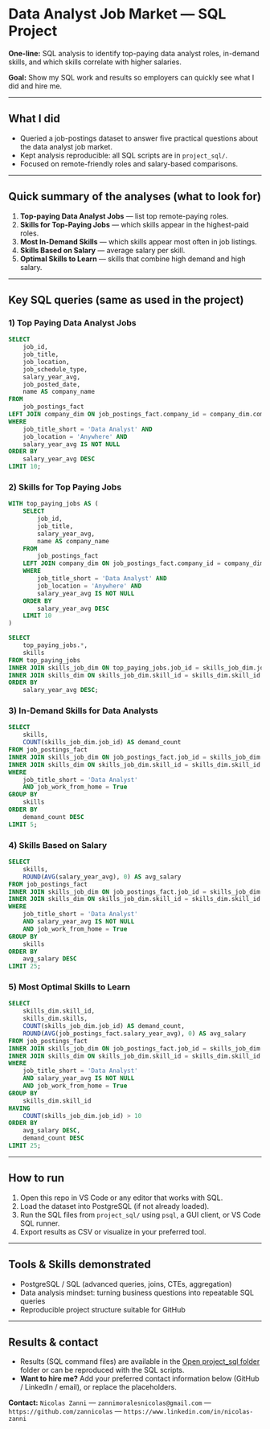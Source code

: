# Data Analyst Job Market — SQL Project

**One-line:** SQL analysis to identify top-paying data analyst roles, in-demand skills, and which skills correlate with higher salaries.

**Goal:** Show my SQL work and results so employers can quickly see what I did and hire me.

---

## What I did
- Queried a job-postings dataset to answer five practical questions about the data analyst job market.
- Kept analysis reproducible: all SQL scripts are in `project_sql/`.
- Focused on remote-friendly roles and salary-based comparisons.

---

## Quick summary of the analyses (what to look for)
1. **Top-paying Data Analyst Jobs** — list top remote-paying roles.
2. **Skills for Top-Paying Jobs** — which skills appear in the highest-paid roles.
3. **Most In-Demand Skills** — which skills appear most often in job listings.
4. **Skills Based on Salary** — average salary per skill.
5. **Optimal Skills to Learn** — skills that combine high demand and high salary.

---

## Key SQL queries (same as used in the project)

### 1) Top Paying Data Analyst Jobs
```sql
SELECT	
	job_id,
	job_title,
	job_location,
	job_schedule_type,
	salary_year_avg,
	job_posted_date,
    name AS company_name
FROM
    job_postings_fact
LEFT JOIN company_dim ON job_postings_fact.company_id = company_dim.company_id
WHERE
    job_title_short = 'Data Analyst' AND
    job_location = 'Anywhere' AND
    salary_year_avg IS NOT NULL
ORDER BY
    salary_year_avg DESC
LIMIT 10;
```

### 2) Skills for Top Paying Jobs
```sql
WITH top_paying_jobs AS (
    SELECT	
        job_id,
        job_title,
        salary_year_avg,
        name AS company_name
    FROM
        job_postings_fact
    LEFT JOIN company_dim ON job_postings_fact.company_id = company_dim.company_id
    WHERE
        job_title_short = 'Data Analyst' AND
        job_location = 'Anywhere' AND
        salary_year_avg IS NOT NULL
    ORDER BY
        salary_year_avg DESC
    LIMIT 10
)

SELECT
    top_paying_jobs.*,
    skills
FROM top_paying_jobs
INNER JOIN skills_job_dim ON top_paying_jobs.job_id = skills_job_dim.job_id
INNER JOIN skills_dim ON skills_job_dim.skill_id = skills_dim.skill_id
ORDER BY
    salary_year_avg DESC;
```

### 3) In-Demand Skills for Data Analysts
```sql
SELECT
    skills,
    COUNT(skills_job_dim.job_id) AS demand_count
FROM job_postings_fact
INNER JOIN skills_job_dim ON job_postings_fact.job_id = skills_job_dim.job_id
INNER JOIN skills_dim ON skills_job_dim.skill_id = skills_dim.skill_id
WHERE
    job_title_short = 'Data Analyst'
    AND job_work_from_home = True
GROUP BY
    skills
ORDER BY
    demand_count DESC
LIMIT 5;
```

### 4) Skills Based on Salary
```sql
SELECT
    skills,
    ROUND(AVG(salary_year_avg), 0) AS avg_salary
FROM job_postings_fact
INNER JOIN skills_job_dim ON job_postings_fact.job_id = skills_job_dim.job_id
INNER JOIN skills_dim ON skills_job_dim.skill_id = skills_dim.skill_id
WHERE
    job_title_short = 'Data Analyst'
    AND salary_year_avg IS NOT NULL
    AND job_work_from_home = True
GROUP BY
    skills
ORDER BY
    avg_salary DESC
LIMIT 25;
```

### 5) Most Optimal Skills to Learn
```sql
SELECT
    skills_dim.skill_id,
    skills_dim.skills,
    COUNT(skills_job_dim.job_id) AS demand_count,
    ROUND(AVG(job_postings_fact.salary_year_avg), 0) AS avg_salary
FROM job_postings_fact
INNER JOIN skills_job_dim ON job_postings_fact.job_id = skills_job_dim.job_id
INNER JOIN skills_dim ON skills_job_dim.skill_id = skills_dim.skill_id
WHERE
    job_title_short = 'Data Analyst'
    AND salary_year_avg IS NOT NULL
    AND job_work_from_home = True
GROUP BY
    skills_dim.skill_id
HAVING
    COUNT(skills_job_dim.job_id) > 10
ORDER BY
    avg_salary DESC,
    demand_count DESC
LIMIT 25;
```

---

## How to run
1. Open this repo in VS Code or any editor that works with SQL.
2. Load the dataset into PostgreSQL (if not already loaded).
3. Run the SQL files from `project_sql/` using `psql`, a GUI client, or VS Code SQL runner.
4. Export results as CSV or visualize in your preferred tool.

---

## Tools & Skills demonstrated
- PostgreSQL / SQL (advanced queries, joins, CTEs, aggregation)
- Data analysis mindset: turning business questions into repeatable SQL queries
- Reproducible project structure suitable for GitHub

---

## Results & contact
- Results (SQL command files) are available in the [Open project_sql folder](./project_sql/) folder or can be reproduced with the SQL scripts.
- **Want to hire me?** Add your preferred contact information below (GitHub / LinkedIn / email), or replace the placeholders.

**Contact:** `Nicolas Zanni` — `zannimoralesnicolas@gmail.com` — `https://github.com/zannicolas` — `https://www.linkedin.com/in/nicolas-zanni`


